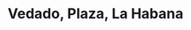 ---
title: Vedado, Plaza, La Habana
url: /vedado-plaza-la-habana/
latitude: 23.137
longitude: -82.402
---